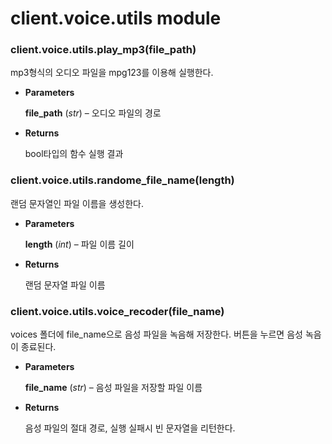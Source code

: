 # client.voice.utils module


### client.voice.utils.play_mp3(file_path)
mp3형식의 오디오 파일을 mpg123를 이용해 실행한다.


* **Parameters**

    **file_path** (*str*) – 오디오 파일의 경로



* **Returns**

    bool타입의 함수 실행 결과



### client.voice.utils.randome_file_name(length)
랜덤 문자열인 파일 이름을 생성한다.


* **Parameters**

    **length** (*int*) – 파일 이름 길이



* **Returns**

    랜덤 문자열 파일 이름



### client.voice.utils.voice_recoder(file_name)
voices 폴더에 file_name으로 음성 파일을 녹음해 저장한다. 버튼을 누르면 음성 녹음이 종료된다.


* **Parameters**

    **file_name** (*str*) – 음성 파일을 저장할 파일 이름



* **Returns**

    음성 파일의 절대 경로, 실행 실패시 빈 문자열을 리턴한다.
